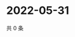 # 2022-05-31

共 0 条

<!-- BEGIN WEIBO -->
<!-- 最后更新时间 Tue May 31 2022 05:01:23 GMT+0800 (China Standard Time) -->

<!-- END WEIBO -->
